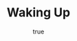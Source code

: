---
title: "Waking Up"
bookCover: "/assets/book-covers/waking-up.jpg"
slug: "waking-up"
bookAuthor: "Sam Harris"
rating: 10
done: false
tags: []
summary: false
detailesNotes: false
amazonLink: ""
author:
  name: Rico Trebeljahr
  picture: "/assets/blog/profile.jpeg"
---